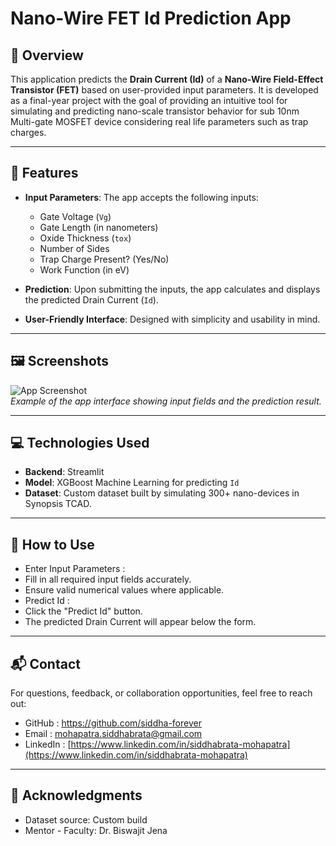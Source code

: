 # Nano-Wire FET Id Prediction App

## 📌 Overview
This application predicts the **Drain Current (Id)** of a **Nano-Wire Field-Effect Transistor (FET)** based on user-provided input parameters. It is developed as a final-year project with the goal of providing an intuitive tool for simulating and predicting nano-scale transistor behavior for sub 10nm Multi-gate MOSFET device considering real life parameters such as trap charges.

---

## 🔧 Features
- **Input Parameters**: The app accepts the following inputs:
  - Gate Voltage (`Vg`)
  - Gate Length (in nanometers)
  - Oxide Thickness (`tox`)
  - Number of Sides
  - Trap Charge Present? (Yes/No)
  - Work Function (in eV)

- **Prediction**: Upon submitting the inputs, the app calculates and displays the predicted Drain Current (`Id`).

- **User-Friendly Interface**: Designed with simplicity and usability in mind.

---

## 🖼️ Screenshots
![App Screenshot](image.png)  
*Example of the app interface showing input fields and the prediction result.*

---

## 💻 Technologies Used
- **Backend**: Streamlit
- **Model**: XGBoost Machine Learning for predicting `Id`
- **Dataset**: Custom dataset built by simulating 300+ nano-devices in Synopsis TCAD.

---
## 🧪 How to Use
- Enter Input Parameters :
- Fill in all required input fields accurately.
- Ensure valid numerical values where applicable.
- Predict Id :
- Click the "Predict Id" button.
- The predicted Drain Current will appear below the form.

---
## 📬 Contact
For questions, feedback, or collaboration opportunities, feel free to reach out:

- GitHub : https://github.com/siddha-forever
- Email : mohapatra.siddhabrata@gmail.com
- LinkedIn : [https://www.linkedin.com/in/siddhabrata-mohapatra](https://www.linkedin.com/in/siddhabrata-mohapatra)

---

## 🙏 Acknowledgments
- Dataset source: Custom build
- Mentor - Faculty: Dr. Biswajit Jena
